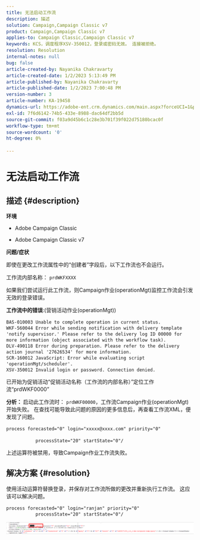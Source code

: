 ```yaml
---
title: 无法启动工作流
description: 描述
solution: Campaign,Campaign Classic v7
product: Campaign,Campaign Classic v7
applies-to: Campaign Classic,Campaign Classic v7
keywords: KCS，调度程序XSV-350012，登录或密码无效。 连接被拒绝。
resolution: Resolution
internal-notes: null
bug: false
article-created-by: Nayanika Chakravarty
article-created-date: 1/2/2023 5:13:49 PM
article-published-by: Nayanika Chakravarty
article-published-date: 1/2/2023 7:00:48 PM
version-number: 3
article-number: KA-19458
dynamics-url: https://adobe-ent.crm.dynamics.com/main.aspx?forceUCI=1&pagetype=entityrecord&etn=knowledgearticle&id=596d01cc-c08a-ed11-81ac-6045bd006c82
exl-id: 7f6d6142-74b5-433e-8988-dac64df2bb5d
source-git-commit: f03a9d45b6c1c28e3b701f39f022d75180bcac0f
workflow-type: tm+mt
source-wordcount: '0'
ht-degree: 0%

---
```


# 无法启动工作流

## 描述 {#description}


<b>环境</b>

- Adobe Campaign Classic

- Adobe Campaign Classic v7

<b>问题/症状</b>

即使在更改工作流属性中的“创建者”字段后，以下工作流也不会运行。

工作流内部名称： ``prdWKFXXXX``

如果我们尝试运行此工作流，则Campaign作业(operationMgt)监控工作流会引发无效的登录错误。

<b>工作流中的错误</b>:(营销活动作业(operationMgt))




```
BAS-010003 Unable to complete operation in current status.
WKF-560044 Error while sending notification with delivery template 'notify supervisor.' Please refer to the delivery log ID 00000 for more information (object associated with the workflow task).
DLV-490118 Error during preparation. Please refer to the delivery action journal '27626534' for more information.
SCR-160012 JavaScript: Error while evaluating script 'operationMgt/scheduler'.
XSV-350012 Invalid login or password. Connection denied.
```




已开始为促销活动“促销活动名称（工作流的内部名称）”定位工作流“prdWKF0000”

<b>分析： </b>
启动此工作流时： `prdWKF00000`，工作流Campaign作业(operationMgt)开始失败。 在查找可能导致此问题的原因的更多信息后，再查看工作流XML，便发现了问题。




```
process forecasted="0" login="xxxxx@xxxx.com" priority="0"

           processState="20" startState="0"/
```




上述运算符被禁用，导致Campaign作业工作流失败。


## 解决方案 {#resolution}


使用活动运算符替换登录，并保存对工作流所做的更改并重新执行工作流。 这应该可以解决问题。




```
process forecasted="0" login="ranjan" priority="0"
           processState="20" startState="0"/
```






![](assets/852729f9-68d0-ec11-a7b5-0022480a8e40.png)
